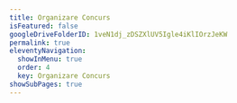 ```yaml
---
title: Organizare Concurs
isFeatured: false
googleDriveFolderID: 1veN1dj_zDSZXlUV5Igle4iKlIOrzJeKW
permalink: true
eleventyNavigation:
  showInMenu: true
  order: 4
  key: Organizare Concurs
showSubPages: true
---
```

